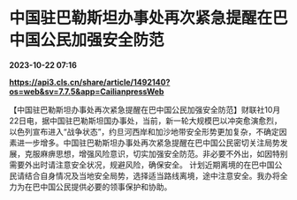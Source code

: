 # 中国驻巴勒斯坦办事处再次紧急提醒在巴中国公民加强安全防范

**2023-10-22 07:16**

**https://api3.cls.cn/share/article/1492140?os=web&sv=7.7.5&app=CailianpressWeb**

【中国驻巴勒斯坦办事处再次紧急提醒在巴中国公民加强安全防范】财联社10月22日电，据中国驻巴勒斯坦国办事处，当前，新一轮大规模巴以冲突愈演愈烈，以色列宣布进入“战争状态”，约旦河西岸和加沙地带安全形势更加复杂，不确定因素进一步增多。中国驻巴勒斯坦办事处再次紧急提醒在巴中国公民密切关注局势发展，克服麻痹思想，增强风险意识，切实加强安全防范。非必要不外出，如因特别需要外出时请注意安全状况，规避风险，确保安全。 计划近期离境的在巴中国公民请结合自身情况及当地安全局势，选择适当路线离境，途中注意安全。我办将全力为在巴中国公民提供必要的领事保护和协助。